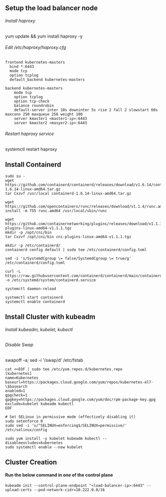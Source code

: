 

## Setup the load balancer node 
###### Install haproxy
yum update && yum install haproxy -y

###### Edit /etc/haproxy/haproxy.cfg
```
frontend kubernetes-masters
  bind *:6443
  mode tcp
  option tcplog
  default_backend kubernetes-masters
   
backend kubernetes-masters
    mode tcp
    option tcplog
    option tcp-check
    balance roundrobin
    default-server inter 10s downinter 5s rise 2 fall 2 slowstart 60s maxconn 250 maxqueue 256 weight 100
    server kmaster1 <master1-ip>:6443 
    server kmaster2 <masyer2-ip>:6443 
```

###### Restart haproxy service
systemctl restart haproxy

## Install Containerd
```
sudo su -
wget https://github.com/containerd/containerd/releases/download/v1.6.14/containerd-1.6.14-linux-amd64.tar.gz
tar Cxzvf /usr/local containerd-1.6.14-linux-amd64.tar.gz

wget https://github.com/opencontainers/runc/releases/download/v1.1.4/runc.amd64
install -m 755 runc.amd64 /usr/local/sbin/runc

wget https://github.com/containernetworking/plugins/releases/download/v1.1.1/cni-plugins-linux-amd64-v1.1.1.tgz
mkdir -p /opt/cni/bin
tar Cxzvf /opt/cni/bin cni-plugins-linux-amd64-v1.1.1.tgz

mkdir -p /etc/containerd/
containerd config default | sudo tee /etc/containerd/config.toml

sed -i 's/SystemdCgroup \= false/SystemdCgroup \= true/g' /etc/containerd/config.toml

curl -L https://raw.githubusercontent.com/containerd/containerd/main/containerd.service -o /etc/systemd/system/containerd.service

systemctl daemon-reload

systemctl start containerd
systemctl enable containerd
```
## Install Cluster with kubeadm
###### Install kubeadm, kubelet, kubectl

###### Disable Swap
swapoff -a; sed -i '/swap/d' /etc/fstab

```
cat <<EOF | sudo tee /etc/yum.repos.d/kubernetes.repo
[kubernetes]
name=Kubernetes
baseurl=https://packages.cloud.google.com/yum/repos/kubernetes-el7-\$basearch
enabled=1
gpgcheck=1
gpgkey=https://packages.cloud.google.com/yum/doc/rpm-package-key.gpg
exclude=kubelet kubeadm kubectl
EOF

# Set SELinux in permissive mode (effectively disabling it)
sudo setenforce 0
sudo sed -i 's/^SELINUX=enforcing$/SELINUX=permissive/' /etc/selinux/config

sudo yum install -y kubelet kubeadm kubectl --disableexcludes=kubernetes
sudo systemctl enable --now kubelet
```


## Cluster Creation
#### Run the below command in one of the control plane

```
kubeadm init --control-plane-endpoint "<load-balancer-ip>:6443" --upload-certs --pod-network-cidr=10.222.0.0/16
```

